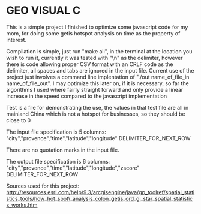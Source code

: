 # GEO VISUAL C

This is a simple project I finished to optimize some javascript code for my mom, for doing some getis hotspot analysis on time as the property of interest.

Compilation is simple, just run "make all", in the terminal at the location you wish to run it, currently it was tested with "\n" as the delimiter, however there is code allowing proper CSV format with an CRLF code as the delimiter, all spaces and tabs are ignored in the input file. Current use of the project just involves a command line implentation of "./out name_of_file_in name_of_file_out". I may optimize this later on, if it is necessary, so far the algorithms I used where fairly straight forward and only provide a linear increase in the speed compared to the javascript implementation

Test is a file for demonstrating the use, the values in that test file are all in mainland China which is not a hotspot for businesses, so they should be close to 0

The input file specification is 5 columns: "city","provence","time","latitude","longitude" DELIMITER_FOR_NEXT_ROW

There are no quotation marks in the input file.

The output file specification is 6 columns: "city","provence","time","latitude","longitude","zscore" DELIMITER_FOR_NEXT_ROW

Sources used for this project:
http://resources.esri.com/help/9.3/arcgisengine/java/gp_toolref/spatial_statistics_tools/how_hot_spot\_analysis_colon_getis_ord_gi_star_spatial_statistics_works.htm
